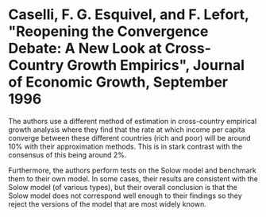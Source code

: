 # Caselli, F. G. Esquivel, and F. Lefort, "Reopening the Convergence Debate: A New Look at Cross-Country Growth Empirics", Journal of Economic Growth, September 1996
The authors use a different method of estimation in cross-country empirical growth analysis where they find that the rate at which income per capita converge between these different countries (rich and poor) will be around 10% with their approximation methods. This is in stark contrast with the consensus of this being around 2%.

Furthermore, the authors perform tests on the Solow model and benchmark them to their own model. In some cases, their results are consistent with the Solow model (of various types), but their overall conclusion is that the Solow model does not correspond well enough to their findings so they reject the versions of the model that are most widely known.